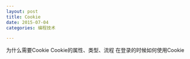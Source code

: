 ```yaml
---
layout: post
title: Cookie
date: 2015-07-04
categories: 编程技术

---
```


为什么需要Cookie
Cookie的属性、类型、流程
在登录的时候如何使用Cookie







